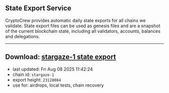 ## State Export Service
CryptoCrew provides automatic daily state exports for all chains we validate. State export files can be used as genesis files and are a snapshot of the current blockchain state, including all validators, accounts, balances and delegations.

---
**Download: [stargaze-1 state export](https://dl-eu2.ccvalidators.com/SERVICE/stargaze/stargaze-1_export_23128084.json)**
---

- last updated: Fri Aug 08 2025 11:42:24
- chain id: `stargaze-1`
- export height: `23128084`
- use for: airdrops, local tests, chain recovery
